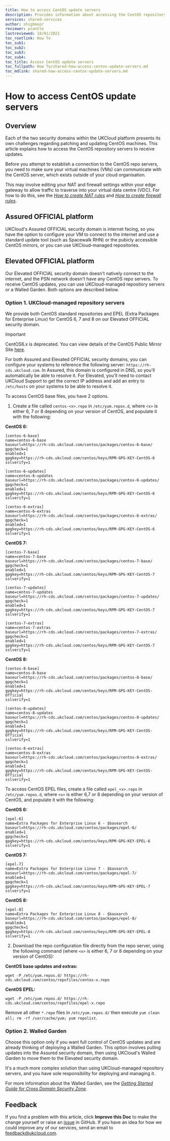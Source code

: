 ```yaml
---
title: How to access CentOS update servers
description: Provides information about accessing the CentOS repository servers to keep your CentOS VMs up to date
services: shared-services
author: shighmoor
reviewer: pcantle
lastreviewed: 18/01/2021
toc_rootlink: How To
toc_sub1: 
toc_sub2:
toc_sub3:
toc_sub4:
toc_title: Access CentOS update servers
toc_fullpath: How To/shared-how-access-centos-update-servers.md
toc_mdlink: shared-how-access-centos-update-servers.md
---
```


# How to access CentOS update servers

## Overview

Each of the two security domains within the UKCloud platform presents its own challenges regarding patching and updating CentOS machines. This article explains how to access the CentOS repository servers to receive updates.

Before you attempt to establish a connection to the CentOS repo servers, you need to make sure your virtual machines (VMs) can communicate with the CentOS server, which exists outside of your cloud organisation.

This may involve editing your NAT and firewall settings within your edge gateway to allow traffic to traverse into your virtual data centre (VDC). For how to do this, see the [*How to create NAT rules*](../vmware/vmw-how-create-nat-rules.md) and [*How to create firewall rules*](../vmware/vmw-how-create-firewall-rules.md).

## Assured OFFICIAL platform

UKCloud's Assured OFFICIAL security domain is internet facing, so you have the option to configure your VM to connect to the internet and use a standard update tool (such as Spacewalk RHN) or the pubicly accessible CentOS mirrors, or you can use UKCloud-managed repositories.

## Elevated OFFICIAL platform

Our Elevated OFFICIAL security domain doesn't natively connect to the internet, and the PSN network doesn't have any CentOS repo servers. To receive CentOS updates, you can use UKCloud-managed repository servers or a Walled Garden. Both options are described below.

### Option 1. UKCloud-managed repository servers

We provide both CentOS standard repositories and EPEL (Extra Packages for Enterprise Linux) for CentOS 6, 7  and 8 on our Elevated OFFICIAL security domain.

> [!IMPORTANT]
> CentOS6.x is deprecated. You can view details of the CentOS Public Mirror Site [here](http://mirror.centos.org/centos/6.10/readme).

For both Assured and Elevated OFFICIAL security domains, you can configure your systems to reference the following server: `https://rh-cds.ukcloud.com`. In Assured, this domain is configured in DNS, so you'll automatically be able to resolve it. For Elevated, you'll need to contact UKCloud Support to get the correct IP address and add an entry to `/etc/hosts` on your systems to be able to resolve it.

To access CentOS base files, you have 2 options.

1) Create a file called `centos-<x>.repo` in `/etc/yum.repos.d`, where `<x>` is either 6, 7 or 8 depending on your version of CentOS, and populate it with the following:

**CentOS 6:**

```none
[centos-6-base]
name=centos-6-base
baseurl=https://rh-cds.ukcloud.com/centos/packages/centos-6-base/
gpgcheck=1
enabled=1
gpgkey=https://rh-cds.ukcloud.com/centos/keys/RPM-GPG-KEY-CentOS-6
sslverify=1

[centos-6-updates]
name=centos-6-updates
baseurl=https://rh-cds.ukcloud.com/centos/packages/centos-6-updates/
gpgcheck=1
enabled=1
gpgkey=https://rh-cds.ukcloud.com/centos/keys/RPM-GPG-KEY-CentOS-6
sslverify=1

[centos-6-extras]
name=centos-6-extras
baseurl=https://rh-cds.ukcloud.com/centos/packages/centos-6-extras/
gpgcheck=1
enabled=1
gpgkey=https://rh-cds.ukcloud.com/centos/keys/RPM-GPG-KEY-CentOS-6
sslverify=1
```

**CentOS 7:**

```none
[centos-7-base]
name=centos-7-base
baseurl=https://rh-cds.ukcloud.com/centos/packages/centos-7-base/
gpgcheck=1
enabled=1
gpgkey=https://rh-cds.ukcloud.com/centos/keys/RPM-GPG-KEY-CentOS-7
sslverify=1

[centos-7-updates]
name=centos-7-updates
baseurl=https://rh-cds.ukcloud.com/centos/packages/centos-7-updates/
gpgcheck=1
enabled=1
gpgkey=https://rh-cds.ukcloud.com/centos/keys/RPM-GPG-KEY-CentOS-7
sslverify=1

[centos-7-extras]
name=centos-7-extras
baseurl=https://rh-cds.ukcloud.com/centos/packages/centos-7-extras/
gpgcheck=1
enabled=1
gpgkey=https://rh-cds.ukcloud.com/centos/keys/RPM-GPG-KEY-CentOS-7
sslverify=1
```

**CentOS 8:**
```none
[centos-8-base]
name=centos-8-base
baseurl=https://rh-cds.ukcloud.com/centos/packages/centos-8-base/
gpgcheck=1
enabled=1
gpgkey=https://rh-cds.ukcloud.com/centos/keys/RPM-GPG-KEY-CentOS-Official
sslverify=1

[centos-8-updates]
name=centos-8-updates
baseurl=https://rh-cds.ukcloud.com/centos/packages/centos-8-updates/
gpgcheck=1
enabled=1
gpgkey=https://rh-cds.ukcloud.com/centos/keys/RPM-GPG-KEY-CentOS-Official
sslverify=1

[centos-8-extras]
name=centos-8-extras
baseurl=https://rh-cds.ukcloud.com/centos/packages/centos-8-extras/
gpgcheck=1
enabled=1
gpgkey=https://rh-cds.ukcloud.com/centos/keys/RPM-GPG-KEY-CentOS-Official
sslverify=1
```

To access CentOS EPEL files, create a file called `epel_<x>.repo` in `/etc/yum.repos.d`, where `<x>` is either 6,7 or 8 depending on your version of CentOS, and populate it with the following:

**CentOS 6:**

```none
[epel-6]
name=Extra Packages for Enterprise Linux 6 - $basearch
baseurl=https://rh-cds.ukcloud.com/centos/packages/epel-6/
enabled=1
gpgcheck=1
gpgkey=https://rh-cds.ukcloud.com/centos/keys/RPM-GPG-KEY-EPEL-6
sslverify=1
```

**CentOS 7:**

```none
[epel-7]
name=Extra Packages for Enterprise Linux 7 - $basearch
baseurl=https://rh-cds.ukcloud.com/centos/packages/epel-7/
enabled=1
gpgcheck=1
gpgkey=https://rh-cds.ukcloud.com/centos/keys/RPM-GPG-KEY-EPEL-7
sslverify=1
```

**CentOS 8:**
```none
[epel-8]
name=Extra Packages for Enterprise Linux 8 - $basearch
baseurl=https://rh-cds.ukcloud.com/centos/packages/epel-8/
enabled=1
gpgcheck=1
gpgkey=https://rh-cds.ukcloud.com/centos/keys/RPM-GPG-KEY-EPEL-8
sslverify=1
```

2) Download the repo configuration file directly from the repo server, using the following command (where `<x>` is either 6, 7 or 8 depending on your version of CentOS):

**CentOS base updates and extras:**

```none
wget -P /etc/yum.repos.d/ https://rh-cds.ukcloud.com/centos/repofiles/centos-x.repo
```

**CentOS EPEL:**

```none
wget -P /etc/yum.repos.d/ https://rh-cds.ukcloud.com/centos/repofiles/epel-x.repo
```

Remove all other `*.repo` files in `/etc/yum.repos.d/` then execute `yum clean all; rm -rf /var/cache/yum; yum repolist`.

### Option 2. Walled Garden

Choose this option only if you want full control of CentOS updates and are already thinking of deploying a Walled Garden. This option involves pulling updates into the Assured security domain, then using UKCloud's Walled Garden to move them to the Elevated security domain.

It's a much more complex solution than using UKCloud-managed repository servers, and you have sole responsibility for deploying and managing it.

For more information about the Walled Garden, see the [*Getting Started Guide for Cross Domain Security Zone*](../cdsz/cdsz-gs-walled-garden.md).

## Feedback

If you find a problem with this article, click **Improve this Doc** to make the change yourself or raise an [issue](https://github.com/UKCloud/documentation/issues) in GitHub. If you have an idea for how we could improve any of our services, send an email to <feedback@ukcloud.com>.
